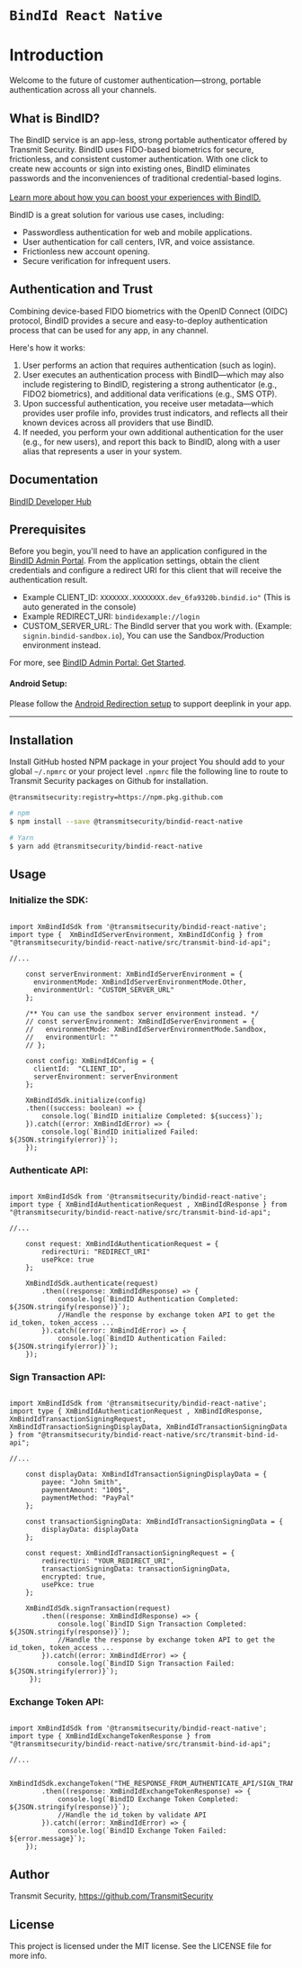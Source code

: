# `BindId React Native`
# Introduction

Welcome to the future of customer authentication—strong, portable authentication across all your channels.
## What is BindID?

The BindID service is an app-less, strong portable authenticator offered by Transmit Security. BindID uses FIDO-based biometrics for secure, frictionless, and consistent customer authentication. With one click to create new accounts or sign into existing ones, BindID eliminates passwords and the inconveniences of traditional credential-based logins.<br><br>
[Learn more about how you can boost your experiences with BindID.](https://www.transmitsecurity.com/developer)


BindID is a great solution for various use cases, including:

-   Passwordless authentication for web and mobile applications.
-   User authentication for call centers, IVR, and voice assistance.
-   Frictionless new account opening.
-   Secure verification for infrequent users.

## Authentication and Trust

Combining device-based FIDO biometrics with the OpenID Connect \(OIDC\) protocol, BindID provides a secure and easy-to-deploy authentication process that can be used for any app, in any channel.

Here's how it works:

1.  User performs an action that requires authentication \(such as login\).
2.  User executes an authentication process with BindID—which may also include registering to BindID, registering a strong authenticator \(e.g., FIDO2 biometrics\), and additional data verifications \(e.g., SMS OTP\).
3.  Upon successful authentication, you receive user metadata—which provides user profile info, provides trust indicators, and reflects all their known devices across all providers that use BindID.
4.  If needed, you perform your own additional authentication for the user \(e.g., for new users\), and report this back to BindID, along with a user alias that represents a user in your system.

## Documentation

[BindID Developer Hub](https://developer.bindid.io/docs/guides/introduction/topics/introduction/introduction_chapter_title/index.html)

## Prerequisites

Before you begin, you'll need to have an application configured in the [BindID Admin Portal](https://admin.bindid-sandbox.io/console/#/applications). From the application settings, obtain the client credentials and configure a redirect URI for this client that will receive the authentication result.

- Example CLIENT_ID: `XXXXXXX.XXXXXXXX.dev_6fa9320b.bindid.io"` (This is auto generated in the console)
- Example REDIRECT_URI: `bindidexample://login`
- CUSTOM_SERVER_URL: The BindId server that you work with. (Example: `signin.bindid-sandbox.io`), You can use the Sandbox/Production environment instead.

For more, see [BindID Admin Portal: Get Started](https://developer.bindid.io/docs/guides/admin_portal/topics/getStarted/get_started_admin_portal).


#### Android Setup:
Please follow the [Android Redirection setup](https://developer.bindid.io/docs/guides/quickstart/topics/quickstart_android#step-4-set-up-redirection) to support deeplink in your app.

-----------

## Installation

Install GitHub hosted NPM package in your project
You should add to your global `~/.npmrc` or your project level `.npmrc` file the following line to route to Transmit Security packages on Github for installation.

```
@transmitsecurity:registry=https://npm.pkg.github.com

```

```sh
# npm
$ npm install --save @transmitsecurity/bindid-react-native

# Yarn
$ yarn add @transmitsecurity/bindid-react-native
```

## Usage

### Initialize the SDK:

```tsx

import XmBindIdSdk from '@transmitsecurity/bindid-react-native';
import type {  XmBindIdServerEnvironment, XmBindIdConfig } from "@transmitsecurity/bindid-react-native/src/transmit-bind-id-api";

//...

    const serverEnvironment: XmBindIdServerEnvironment = {
      environmentMode: XmBindIdServerEnvironmentMode.Other,
      environmentUrl: "CUSTOM_SERVER_URL"
    };

    /** You can use the sandbox server environment instead. */
    // const serverEnvironment: XmBindIdServerEnvironment = {
    //   environmentMode: XmBindIdServerEnvironmentMode.Sandbox,
    //   environmentUrl: ""
    // };

    const config: XmBindIdConfig = {
      clientId:  "CLIENT_ID",
      serverEnvironment: serverEnvironment
    };

    XmBindIdSdk.initialize(config)
    .then((success: boolean) => {
        console.log(`BindID initialize Completed: ${success}`);
    }).catch((error: XmBindIdError) => {
        console.log(`BindID initialized Failed: ${JSON.stringify(error)}`);
    });
```


### Authenticate API:

```tsx

import XmBindIdSdk from '@transmitsecurity/bindid-react-native';
import type { XmBindIdAuthenticationRequest , XmBindIdResponse } from "@transmitsecurity/bindid-react-native/src/transmit-bind-id-api";

//...

    const request: XmBindIdAuthenticationRequest = {
        redirectUri: "REDIRECT_URI"
        usePkce: true
    };

    XmBindIdSdk.authenticate(request)
        .then((response: XmBindIdResponse) => {
            console.log(`BindID Authentication Completed: ${JSON.stringify(response)}`);
            //Handle the response by exchange token API to get the id_token, token_access ... 
        }).catch((error: XmBindIdError) => {
            console.log(`BindID Authentication Failed: ${JSON.stringify(error)}`);
    });
```

### Sign Transaction API:

```tsx

import XmBindIdSdk from '@transmitsecurity/bindid-react-native';
import type { XmBindIdAuthenticationRequest , XmBindIdResponse, XmBindIdTransactionSigningRequest, XmBindIdTransactionSigningDisplayData, XmBindIdTransactionSigningData } from "@transmitsecurity/bindid-react-native/src/transmit-bind-id-api";

//...

    const displayData: XmBindIdTransactionSigningDisplayData = {
        payee: "John Smith",
        paymentAmount: "100$",
        paymentMethod: "PayPal"
    };

    const transactionSigningData: XmBindIdTransactionSigningData = {
        displayData: displayData
    };

    const request: XmBindIdTransactionSigningRequest = {
        redirectUri: "YOUR_REDIRECT_URI",
        transactionSigningData: transactionSigningData,
        encrypted: true,
        usePkce: true
    };

    XmBindIdSdk.signTransaction(request)
        .then((response: XmBindIdResponse) => {
            console.log(`BindID Sign Transaction Completed: ${JSON.stringify(response)}`);
            //Handle the response by exchange token API to get the id_token, token_access ...
        }).catch((error: XmBindIdError) => {
            console.log(`BindID Sign Transaction Failed: ${JSON.stringify(error)}`);
     });
```


### Exchange Token API:

```tsx

import XmBindIdSdk from '@transmitsecurity/bindid-react-native';
import type { XmBindIdExchangeTokenResponse } from "@transmitsecurity/bindid-react-native/src/transmit-bind-id-api";

//...

     XmBindIdSdk.exchangeToken("THE_RESPONSE_FROM_AUTHENTICATE_API/SIGN_TRANSACTION_API")
        .then((response: XmBindIdExchangeTokenResponse) => {
            console.log(`BindID Exchange Token Completed: ${JSON.stringify(response)}`);
            //Handle the id_token by validate API
        }).catch((error: XmBindIdError) => {
            console.log(`BindID Exchange Token Failed: ${error.message}`);
    });
```

## Author

Transmit Security, https://github.com/TransmitSecurity

## License

This project is licensed under the MIT license. See the LICENSE file for more info.

